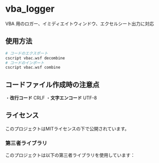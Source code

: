 # vba_logger
VBA 用のロガー、イミディエイトウィンドウ、エクセルシート出力に対応

## 使用方法

```bash
# コードのエクスポート
cscript vbac.wsf decombine
# コードのインポート
cscript vbac.wsf combine
```

## コードファイル作成時の注意点
・**改行コード**
CRLF
・**文字エンコード**
UTF-8

## ライセンス

このプロジェクトはMITライセンスの下で公開されています。

### 第三者ライブラリ

このプロジェクトは以下の第三者ライブラリを使用しています：


